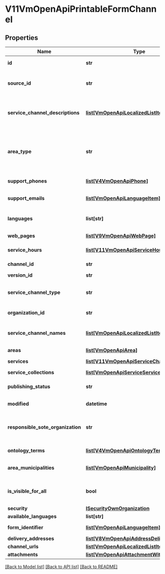 # V11VmOpenApiPrintableFormChannel

## Properties
Name | Type | Description | Notes
------------ | ------------- | ------------- | -------------
**id** | **str** | PTV identifier for the service channel. | [optional] 
**source_id** | **str** | External system identifier for this service channel. User needs to be logged in to be able to get/set value. | [optional] 
**service_channel_descriptions** | [**list[VmOpenApiLocalizedListItem]**](VmOpenApiLocalizedListItem.md) | List of localized service channel descriptions. Possible type values are: Description, Summary (in version 7 ShortDescription). (Max.Length: 2500 Description). | [optional] 
**area_type** | **str** | Area type. Possible values are: Nationwide, NationwideExceptAlandIslands or LimitedType.  In version 7 and older: WholeCountry, WholeCountryExceptAlandIslands, AreaType. | [optional] 
**support_phones** | [**list[V4VmOpenApiPhone]**](V4VmOpenApiPhone.md) | List of support phone numbers for the service channel. | [optional] 
**support_emails** | [**list[VmOpenApiLanguageItem]**](VmOpenApiLanguageItem.md) | List of support email addresses for the service channel. (Max.Length: 100). | [optional] 
**languages** | **list[str]** | List of languages the service channel is available in (two letter language code). | [optional] 
**web_pages** | [**list[V9VmOpenApiWebPage]**](V9VmOpenApiWebPage.md) | List of service channel web pages. | [optional] 
**service_hours** | [**list[V11VmOpenApiServiceHour]**](V11VmOpenApiServiceHour.md) | List of service channel service hours. | [optional] 
**channel_id** | **str** | Gets or sets the special channel identifier. | [optional] 
**version_id** | **str** | The identifier for current version. | [optional] 
**service_channel_type** | **str** | Type of the service channel. Channel types: EChannel, WebPage, PrintableForm, Phone or ServiceLocation. | [optional] 
**organization_id** | **str** | PTV organization identifier responsible for the channel. | [optional] 
**service_channel_names** | [**list[VmOpenApiLocalizedListItem]**](VmOpenApiLocalizedListItem.md) | Localized list of service channel names. Possible type values are: Name, AlternativeName (in version 7 AlternateName). | [optional] 
**areas** | [**list[VmOpenApiArea]**](VmOpenApiArea.md) | List of service channel areas. | [optional] 
**services** | [**list[V11VmOpenApiServiceChannelService]**](V11VmOpenApiServiceChannelService.md) | List of linked services including relationship data. | [optional] 
**service_collections** | [**list[VmOpenApiServiceServiceCollection]**](VmOpenApiServiceServiceCollection.md) |  | [optional] 
**publishing_status** | **str** | Publishing status. Possible values are: Draft, Published, Deleted or Modified. | [optional] 
**modified** | **datetime** | Date when item was modified/created (UTC). | [optional] 
**responsible_sote_organization** | **str** | Sote organization that is responsible for the service channel. Notice! At the moment always empty - the property is a placeholder for later use. | [optional] 
**ontology_terms** | [**list[V4VmOpenApiOntologyTerm]**](V4VmOpenApiOntologyTerm.md) | List of ontology terms related to the all service connections. | [optional] 
**area_municipalities** | [**list[VmOpenApiMunicipality]**](VmOpenApiMunicipality.md) | List of municipalities including municipality code and a localized list of municipality names. | [optional] 
**is_visible_for_all** | **bool** | Indicates if channel can be used (referenced within services) by other users from other organizations. | [optional] 
**security** | [**ISecurityOwnOrganization**](ISecurityOwnOrganization.md) |  | [optional] 
**available_languages** | **list[str]** | Gets or sets available languages | [optional] 
**form_identifier** | [**list[VmOpenApiLanguageItem]**](VmOpenApiLanguageItem.md) | List of localized form identifier. One per language. | [optional] 
**delivery_addresses** | [**list[V8VmOpenApiAddressDelivery]**](V8VmOpenApiAddressDelivery.md) | Form delivery addresses. | [optional] 
**channel_urls** | [**list[VmOpenApiLocalizedListItem]**](VmOpenApiLocalizedListItem.md) | List of localized channel urls. | [optional] 
**attachments** | [**list[VmOpenApiAttachmentWithType]**](VmOpenApiAttachmentWithType.md) | List of attachments. | [optional] 

[[Back to Model list]](../README.md#documentation-for-models) [[Back to API list]](../README.md#documentation-for-api-endpoints) [[Back to README]](../README.md)

